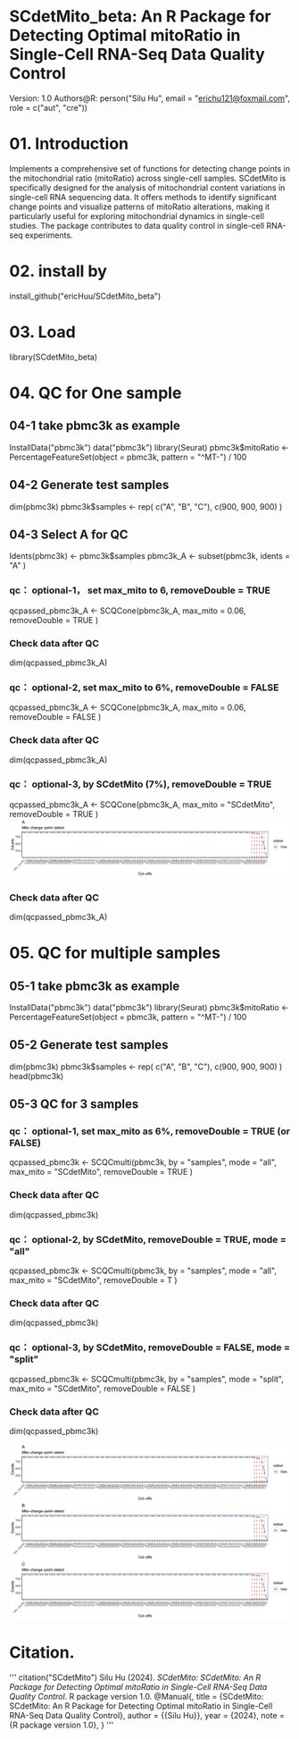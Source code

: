 # SCdetMito_beta: An R Package for Detecting Optimal mitoRatio in Single-Cell RNA-Seq Data Quality Control
Version: 1.0
Authors@R: person("Silu Hu", email = "erichu121@foxmail.com", role = c("aut", "cre"))

# 01. Introduction
Implements a comprehensive set of functions for detecting change points in the mitochondrial ratio (mitoRatio) across single-cell samples. SCdetMito is specifically designed for the analysis of mitochondrial content variations in single-cell RNA sequencing data. It offers methods to identify significant change points and visualize patterns of mitoRatio alterations, making it particularly useful for exploring mitochondrial dynamics in single-cell studies. The package contributes to data quality control in single-cell RNA-seq experiments.

# 02. install by
install_github("ericHuu/SCdetMito_beta")

# 03. Load
library(SCdetMito_beta)

# 04. QC for One sample 
## 04-1 take pbmc3k as example
InstallData("pbmc3k")
data("pbmc3k")
library(Seurat)
pbmc3k$mitoRatio <- PercentageFeatureSet(object = pbmc3k, pattern = "^MT-") / 100
## 04-2 Generate test samples
dim(pbmc3k)
pbmc3k$samples <- rep(
    c("A", "B", "C"),
    c(900, 900, 900)
)
## 04-3 Select A for QC
Idents(pbmc3k) <- pbmc3k$samples
pbmc3k_A <- subset(pbmc3k,
    idents = "A"
)
### qc： optional-1， set max_mito to 6, removeDouble = TRUE
qcpassed_pbmc3k_A <- SCQCone(pbmc3k_A,
    max_mito = 0.06,
    removeDouble = TRUE
)
### Check data after QC
dim(qcpassed_pbmc3k_A)
### qc： optional-2, set max_mito to 6%, removeDouble = FALSE
qcpassed_pbmc3k_A <- SCQCone(pbmc3k_A,
    max_mito = 0.06,
    removeDouble = FALSE
)
### Check data after QC
dim(qcpassed_pbmc3k_A)
### qc： optional-3, by SCdetMito (7%), removeDouble = TRUE
qcpassed_pbmc3k_A <- SCQCone(pbmc3k_A,
    max_mito = "SCdetMito",
    removeDouble = TRUE
)
![image](https://github.com/ericHuu/SCdetMito_beta/blob/main/img/your-mito-change-point-detect.png)
### Check data after QC
dim(qcpassed_pbmc3k_A) 

# 05. QC for multiple samples
## 05-1 take pbmc3k as example
InstallData("pbmc3k")
data("pbmc3k")
library(Seurat)
pbmc3k$mitoRatio <- PercentageFeatureSet(object = pbmc3k, pattern = "^MT-") / 100
## 05-2 Generate test samples
dim(pbmc3k)
pbmc3k$samples <- rep(
    c("A", "B", "C"),
    c(900, 900, 900)
)
head(pbmc3k)
## 05-3 QC for 3 samples
### qc： optional-1, set max_mito as 6%, removeDouble = TRUE (or FALSE)
qcpassed_pbmc3k <- SCQCmulti(pbmc3k,
    by = "samples",
    mode = "all",
    max_mito = "SCdetMito",
    removeDouble = TRUE
)
### Check data after QC
dim(qcpassed_pbmc3k)

### qc： optional-2, by SCdetMito, removeDouble = TRUE, mode = "all"
qcpassed_pbmc3k <- SCQCmulti(pbmc3k,
    by = "samples",
    mode = "all",
    max_mito = "SCdetMito",
    removeDouble = T
)
### Check data after QC
dim(qcpassed_pbmc3k)

### qc： optional-3, by SCdetMito, removeDouble = FALSE, mode = "split"
qcpassed_pbmc3k <- SCQCmulti(pbmc3k,
    by = "samples",
    mode = "split",
    max_mito = "SCdetMito",
    removeDouble = FALSE
)
### Check data after QC
dim(qcpassed_pbmc3k)

![image](https://github.com/ericHuu/SCdetMito_beta/blob/main/img/your-mito-change-point-detect-M.png)

# Citation.
'''
citation("SCdetMito")
  Silu Hu (2024). _SCdetMito: SCdetMito: An R Package for Detecting
  Optimal mitoRatio in Single-Cell RNA-Seq Data Quality Control_. R
  package version 1.0.
  @Manual{,
    title = {SCdetMito: SCdetMito: An R Package for Detecting Optimal mitoRatio in
Single-Cell RNA-Seq Data Quality Control},
    author = {{Silu Hu}},
    year = {2024},
    note = {R package version 1.0},
  }
'''
